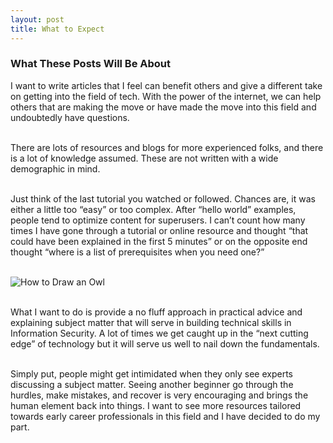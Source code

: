 ```yaml
---
layout: post
title: What to Expect
---
```


### What These Posts Will Be About
I want to write articles that I feel can benefit others and give a different take on getting into the field of tech.
With the power of the internet, we can help others that are making the move or have made the move into this field
and undoubtedly have questions.  
<br>

There are lots of resources and blogs for more experienced folks, and there is a lot of knowledge assumed.
These are not written with a wide demographic in mind.  
<br>

Just think of the last tutorial you watched or followed. Chances are, it was either a little too “easy” or too complex. 
After “hello world” examples, people tend to optimize content for superusers.
I can’t count how many times I have gone through a tutorial
or online resource and thought “that could have been explained in the first 5 minutes”
or on the opposite end thought “where is a list of prerequisites when you need one?”  
<br>

![How to Draw an Owl]({{site.baseurl}}/images/owl_drawing.png)  
<br> 


What I want to do is provide a no fluff approach in practical advice and explaining subject matter
that will serve in building technical skills in Information Security.
A lot of times we get caught up in the “next cutting edge” of technology
but it will serve us well to nail down the fundamentals.  
<br>

Simply put, people might get intimidated when they only see experts discussing a subject matter.
Seeing another beginner go through the hurdles, make mistakes, and recover is very encouraging
and brings the human element back into things.
I want to see more resources tailored towards early career professionals in this field
and I have decided to do my part.

